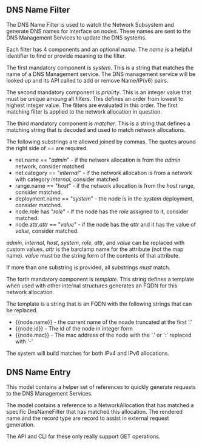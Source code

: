 ## DNS Name Filter

The DNS Name Filter is used to watch the Network Subsystem and generate DNS names for interface on nodes.  These names are sent
to the DNS Management Services to update the DNS systems.

Each filter has 4 components and an optional *name*.  The *name* is a helpful identifier to find or provide meaning to the filter.

The first mandatory component is *system*.  This is a string that matches the name of a DNS Management service.
The DNS management service will be looked up and its API called to add or remove Name/IP(v6) pairs.

The second mandatory component is *prioirty*. This is an integer value that must be unique amoung all filters.  This defines an order
from lowest to highest integer value.  The filters are evaluated in this order.  The first matching filter is applied to the 
network allocation in question.

The third mandatory component is *matcher*.  This is a string that defines a matching string that is decoded and 
used to match network allocations.

The following substrings are allowed joined by commas.  The quotes around the right side of == are required.
* net.name == "*admin*" - if the network allocation is from the *admin* network, consider matched
* net.category == "*internal*" - if the network allocation is from a network with category *internal*, consider matched
* range.name == "*host*" - if the network allocation is from the *host* range, consider matched.
* deployment.name == "*system*" - the node is in the *system* deployment, consider matched.
* node.role has "*role*" - if the node has the *role* assigned to it, consider matched.
* node.attr.*attr* == "*value*" - if the node has the *attr* and it has the value of *value*, consider matched.

*admin*, *internal*, *host*, *system*, *role*, *attr*, and *value* can be replaced with custom values.  *attr* is the barclamp name
for the attribute (not the map name).  *value* must be the string form of the contents of that attribute.

If more than one substring is provided, all substrings *must* match.

The forth mandatory component is *template*.  This string defines a template when used with other internal structures generates
an FQDN for this network allocation.

The template is a string that is an FQDN with the following strings that can be replaced.
* {{node.name}} - the current name of the noade truncated at the first '.'
* {{node.id}} - The id of the node in integer form
* {{node.mac}} - The mac address of the node with the '.' or ':' replaced with '-'

The system will build matches for both IPv4 and IPv6 allocations.

## DNS Name Entry

This model contains a helper set of references to quickly generate requests to the DNS Management Services.

The model contains a reference to a NetworkAllocation that has matched a specific DnsNameFilter that has matched this allocation.
The rendered name and the record type are record to assist in external request generation.

The API and CLI for these only really support GET operations.